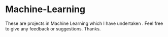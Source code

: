 # Machine-Learning

These are projects in Machine Learning which I have undertaken .
Feel free to give any feedback or suggestions. 
Thanks. 
